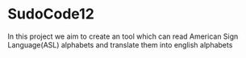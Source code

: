 # SudoCode12
In this project we aim to create an tool which can read American Sign Language(ASL) alphabets and translate them into english alphabets
